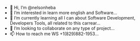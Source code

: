 - 👋 Hi, I’m @nelsonheba
- 👀 I’m interested in learn more english and Software...
- 🌱 I’m currently learning all I can about Software Development, Developers Tools, all related to this carrear...
- 💞️ I’m looking to collaborate on any type of project...
- 📫 How to reach me WS +1(829)882-1953...

<!---
nelsonheba/nelsonheba is a ✨ special ✨ repository because its `README.md` (this file) appears on your GitHub profile.
You can click the Preview link to take a look at your changes.
--->
